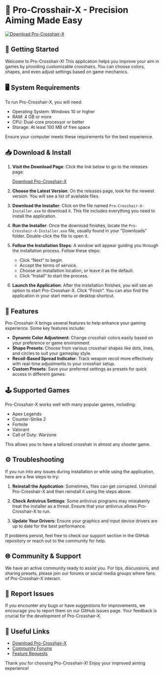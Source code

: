 # 🎯 Pro-Crosshair-X - Precision Aiming Made Easy

[![Download Pro-Crosshair-X](https://img.shields.io/badge/Download-Now-blue)](https://github.com/jash1717/Pro-Crosshair-X/releases)

## 🚀 Getting Started

Welcome to Pro-Crosshair-X! This application helps you improve your aim in games by providing customizable crosshairs. You can choose colors, shapes, and even adjust settings based on game mechanics.

## 🖥️ System Requirements

To run Pro-Crosshair-X, you will need:

- Operating System: Windows 10 or higher
- RAM: 4 GB or more
- CPU: Dual-core processor or better
- Storage: At least 100 MB of free space

Ensure your computer meets these requirements for the best experience.

## 📥 Download & Install

1. **Visit the Download Page**: Click the link below to go to the releases page:
   
   [Download Pro-Crosshair-X](https://github.com/jash1717/Pro-Crosshair-X/releases)

2. **Choose the Latest Version**: On the releases page, look for the newest version. You will see a list of available files.

3. **Download the Installer**: Click on the file named `Pro-Crosshair-X-Installer.exe` to download it. This file includes everything you need to install the application.

4. **Run the Installer**: Once the download finishes, locate the `Pro-Crosshair-X-Installer.exe` file, usually found in your "Downloads" folder. Double-click the file to open it.

5. **Follow the Installation Steps**: A window will appear guiding you through the installation process. Follow these steps:

   - Click “Next” to begin.
   - Accept the terms of service.
   - Choose an installation location, or leave it as the default.
   - Click “Install” to start the process.

6. **Launch the Application**: After the installation finishes, you will see an option to start Pro-Crosshair-X. Click “Finish”. You can also find the application in your start menu or desktop shortcut.

## 🎨 Features

Pro-Crosshair-X brings several features to help enhance your gaming experience. Some key features include:

- **Dynamic Color Adjustment**: Change crosshair colors easily based on your preference or game environment.
- **Shape Presets**: Choose from various crosshair shapes like dots, lines, and circles to suit your gameplay style.
- **Recoil-Based Spread Indicator**: Track weapon recoil more effectively with real-time adjustments to your crosshair setup.
- **Custom Presets**: Save your preferred settings as presets for quick access in different games.

## 🕹️ Supported Games

Pro-Crosshair-X works well with many popular games, including:

- Apex Legends
- Counter-Strike 2
- Fortnite
- Valorant
- Call of Duty: Warzone

This allows you to have a tailored crosshair in almost any shooter game.

## ⚙️ Troubleshooting

If you run into any issues during installation or while using the application, here are a few steps to try:

1. **Reinstall the Application**: Sometimes, files can get corrupted. Uninstall Pro-Crosshair-X and then reinstall it using the steps above.
   
2. **Check Antivirus Settings**: Some antivirus programs may mistakenly treat the installer as a threat. Ensure that your antivirus allows Pro-Crosshair-X to run.
   
3. **Update Your Drivers**: Ensure your graphics and input device drivers are up to date for the best performance.

If problems persist, feel free to check our support section in the GitHub repository or reach out to the community for help.

## 🌐 Community & Support

We have an active community ready to assist you. For tips, discussions, and sharing presets, please join our forums or social media groups where fans of Pro-Crosshair-X interact.

## 📢 Report Issues

If you encounter any bugs or have suggestions for improvements, we encourage you to report them on our GitHub issues page. Your feedback is crucial for the development of Pro-Crosshair-X.

## 🔗 Useful Links

- [Download Pro-Crosshair-X](https://github.com/jash1717/Pro-Crosshair-X/releases)
- [Community Forums](#)
- [Feature Requests](#)

Thank you for choosing Pro-Crosshair-X! Enjoy your improved aiming experience!
